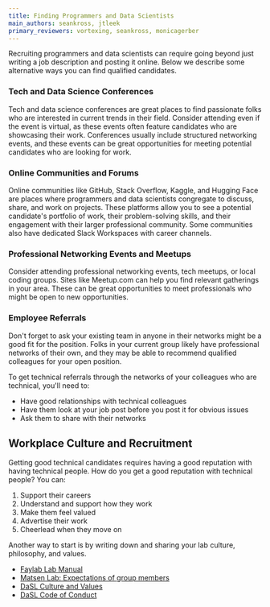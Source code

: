 ```yaml
---
title: Finding Programmers and Data Scientists
main_authors: seankross, jtleek
primary_reviewers: vortexing, seankross, monicagerber
---
```


Recruiting programmers and data scientists can require going beyond just writing
a job description and posting it online. Below we describe some alternative ways
you can find qualified candidates.

### Tech and Data Science Conferences

Tech and data science conferences are great places to find passionate 
folks who are interested in current trends in their field. Consider attending
even if the event is virtual, as these events often feature candidates who are
showcasing their work. Conferences usually include structured networking events,
and these events can be great opportunities for meeting potential candidates
who are looking for work. 

### Online Communities and Forums

Online communities like GitHub, Stack Overflow, Kaggle, and Hugging Face are 
places where programmers and data scientists congregate to discuss, share, and 
work on projects. These platforms allow you to see a potential candidate's 
portfolio of work, their problem-solving skills, and their engagement with their
larger professional community. Some communities also have dedicated Slack Workspaces 
with career channels.

### Professional Networking Events and Meetups

Consider attending professional networking events, tech meetups, or local coding
groups. Sites like Meetup.com can help you find relevant gatherings in your 
area. These can be great opportunities to meet professionals who might be open 
to new opportunities.

### Employee Referrals

Don't forget to ask your existing team in anyone in their networks might be a
good fit for the position. Folks in your current group likely have professional 
networks of their own, and they may be able to recommend qualified colleagues 
for your open position.

To get technical referrals through the networks of your colleagues who are technical, you'll need to:

- Have good relationships with technical colleagues
- Have them look at your job post before you post it for obvious issues
- Ask them to share with their networks

## Workplace Culture and Recruitment

Getting good technical candidates requires having a good reputation with having technical people. How do you get a good reputation with technical people? You can:

1. Support their careers
2. Understand and support how they work
3. Make them feel valued
4. Advertise their work
5. Cheerlead when they move on 

Another way to start is by writing down and sharing your lab culture, philosophy, and values. 

- [Faylab Lab Manual](https://thefaylab.github.io/lab-manual/02-lab-culture-philosophy.html)
- [Matsen Lab: Expectations of group members](https://matsen.fhcrc.org/expectations.html)
- [DaSL Culture and Values](https://hutchdatascience.org/news/dasl-culture/)
- [DaSL Code of Conduct](https://github.com/fhdsl/coc)
